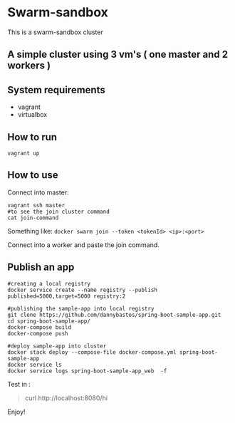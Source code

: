 # Swarm-sandbox
This is a swarm-sandbox cluster

## A simple cluster using 3 vm's ( one master and 2 workers )

## System requirements
- vagrant
- virtualbox

## How to run
```
vagrant up
```

## How to use
Connect into master:
```
vagrant ssh master
#to see the join cluster command
cat join-command
```
Something like: ```docker swarm join --token <tokenId> <ip>:<port>```

Connect into a worker and paste the join command.


## Publish an app

```
#creating a local registry
docker service create --name registry --publish published=5000,target=5000 registry:2

#publishing the sample-app into local registry
git clone https://github.com/dannybastos/spring-boot-sample-app.git
cd spring-boot-sample-app/
docker-compose build
docker-compose push

#deploy sample-app into cluster
docker stack deploy --compose-file docker-compose.yml spring-boot-sample-app
docker service ls
docker service logs spring-boot-sample-app_web  -f
```

Test in :
> curl http://localhost:8080/hi

Enjoy!
